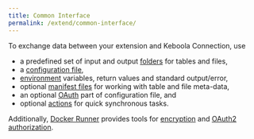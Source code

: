 ```yaml
---
title: Common Interface
permalink: /extend/common-interface/
---
```


To exchange data between your extension and Keboola Connection, use

* a predefined set of input and output [folders](/extend/common-interface/folders) for tables and files,
* a [configuration file](/extend/common-interface/config-file/),
* [environment](/extend/common-interface/environment/) variables, return values and standard output/error,
* optional [manifest files](/extend/common-interface/manifest-files/) for working with table and file meta-data,
* an optional [OAuth](/extend/common-interface/oauth/) part of configuration file, and
* optional [actions](/extend/common-interface/actions/) for quick synchronous tasks.

Additionally, [Docker Runner](/overview/docker-bundle/) provides tools for
[encryption](/overview/encryption) and [OAuth2 authorization](/extend/common-interface/oauth/).
